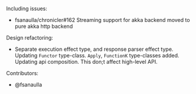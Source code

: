 Including issues:
- fsanaulla/chronicler#162 Streaming support for akka backend moved to pure akka http backend

Design refactoring:
- Separate execution effect type, and response parser effect type. Updating `Functor` type-class. 
`Apply`, `FunctionK` type-classes added.
Updating api composition. This don;t affect high-level API.

Contributors:
- @fsanaulla